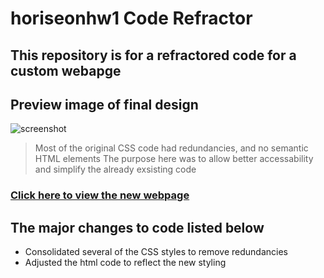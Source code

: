 # horiseonhw1 Code Refractor

## This repository is for a refractored code for a custom webapge

## Preview image of final design
![screenshot](.assets/images/Screenshot.png)

> Most of the original CSS code had redundancies, and no semantic HTML elements
> The purpose here was to allow better accessability and simplify the already exsisting code

### [Click here to view the new webpage](https://kcmuse.github.io/horiseonhw1/)

## The major changes to code listed below
- Consolidated several of the CSS styles to remove redundancies
- Adjusted the html code to reflect the new styling

